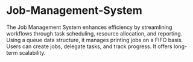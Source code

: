 # Job-Management-System
The Job Management System enhances efficiency by streamlining workflows through task scheduling, resource allocation, and reporting. Using a queue data structure, it manages printing jobs on a FIFO basis. Users can create jobs, delegate tasks, and track progress. It offers long-term scalability.
